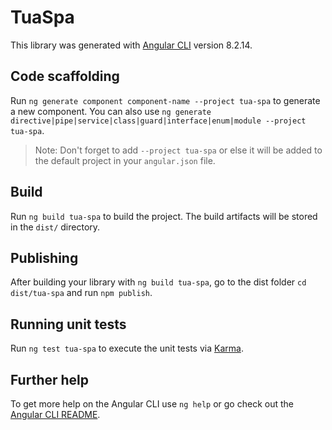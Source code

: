 # TuaSpa

This library was generated with [Angular CLI](https://github.com/angular/angular-cli) version 8.2.14.

## Code scaffolding

Run `ng generate component component-name --project tua-spa` to generate a new component. You can also use `ng generate directive|pipe|service|class|guard|interface|enum|module --project tua-spa`.
> Note: Don't forget to add `--project tua-spa` or else it will be added to the default project in your `angular.json` file. 

## Build

Run `ng build tua-spa` to build the project. The build artifacts will be stored in the `dist/` directory.

## Publishing

After building your library with `ng build tua-spa`, go to the dist folder `cd dist/tua-spa` and run `npm publish`.

## Running unit tests

Run `ng test tua-spa` to execute the unit tests via [Karma](https://karma-runner.github.io).

## Further help

To get more help on the Angular CLI use `ng help` or go check out the [Angular CLI README](https://github.com/angular/angular-cli/blob/master/README.md).

